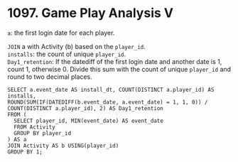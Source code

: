 # 1097. Game Play Analysis V

`a`: the first login date for each player.  

`JOIN` a with Activity (b) based on the `player_id`.  
`installs`: the count of unique `player_id`.  
`Day1_retention`: If the datediff of the first login date and another date is 1, count 1, otherwise 0. Divide this sum with the count of unique `player_id` and round to two decimal places.  

```
SELECT a.event_date AS install_dt, COUNT(DISTINCT a.player_id) AS installs,
ROUND(SUM(IF(DATEDIFF(b.event_date, a.event_date) = 1, 1, 0)) / COUNT(DISTINCT a.player_id), 2) AS Day1_retention
FROM (
  SELECT player_id, MIN(event_date) AS event_date
  FROM Activity
  GROUP BY player_id
) AS a
JOIN Activity AS b USING(player_id)
GROUP BY 1;
```